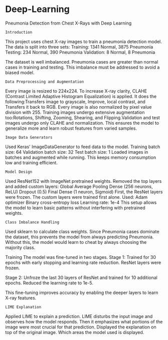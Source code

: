 # Deep-Learning
Pneumonia Detection from Chest X-Rays with Deep Learning

    Introduction
This project uses chest X-ray images to train a pneumonia detection model. The data is split into three sets:
Training: 1341 Normal, 3875 Pneumonia
Testing: 234 Normal, 390 Pneumonia
Validation: 8 Normal, 8 Pneumonia

The dataset is well imbalanced. Pneumonia cases are greater than normal cases in training and testing. This imbalance must be addressed to avoid a biased model.

    Data Preprocessing and Augmentation
Every image is resized to 224x224. To increase X-ray clarity, CLAHE (Contrast Limited Adaptive Histogram Equalization) is applied. It does the following:Transfers image to grayscale, Improve, local contrast, and Transfers it back to RGB. Every image is also normalized by pixel value division with 255. Training images undergo extensive augmentation too:Rotations, Shifting, Zooming, Shearing, and Flipping.Validation and test images undergo only CLAHE and normalization. This ensures the model to generalize more and learn robust features from varied samples.

    Image Data Generators
Used Keras' ImageDataGenerator to feed data to the model.
Training batch size: 64
Validation batch size: 32
Test batch size: 1
Loaded images in batches and augmented while running. This keeps memory consumption low and training efficient.

    Model Design
Used ResNet152 with ImageNet pretrained weights. Removed the top layers and added custom layers:
Global Average Pooling
Dense (256 neurons, ReLU)
Dropout (0.5)
Final Dense (1 neuron, Sigmoid)
First, the ResNet layers were frozen. The custom layers were trained first alone.
Used:
Adam optimizer
Binary cross-entropy loss
Learning rate: 1e-4
This setup allows the model to learn basic patterns without interfering with pretrained weights.

    Class Imbalance Handling
Used sklearn to calculate class weights. Since Pneumonia cases dominate the dataset, this prevents the model from always predicting Pneumonia. Without this, the model would learn to cheat by always choosing the majority class.

Training
The model was fine-tuned in two stages.
Stage 1:
Trained for 30 epochs with early stopping and learning rate reduction. ResNet layers were frozen.

Stage 2:
Unfroze the last 30 layers of ResNet and trained for 10 additional epochs. Reduced the learning rate to 1e-5.

This fine-tuning improves accuracy by enabling the deeper layers to learn X-ray features.

    LIME Explanation
Applied LIME to explain a prediction. LIME disturbs the input image and observes how the model responds. Then it emphasizes what portions of the image were most crucial for that prediction. Displayed the explanation on top of the original image. Which areas the model used is displayed.


